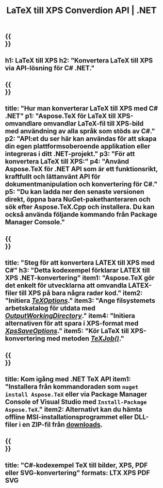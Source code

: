﻿---
translation: true
template: /_templates/_conversion-child-net.md
title: LaTeX till XPS Converdion API | .NET
description: LaTeX till XPS konverteringsfunktion. Integrera detta lokala .NET-bibliotek i ditt projekt eller använd plattformsoberoende applikationer för att konvertera LaTeX till XPS.
keywords: latex till xps api-nät, latex2xps integrera c#
url: /net/conversion/latex-to-xps/
family: tex
platformtag: net
feature: conversion
informat: LATEX
outformat: XPS
otherformats: BMP PNG JPEG TIFF SVG PDF
---

{{<section banner>}}
---
h1: LaTeX till XPS
h2: "Konvertera LaTeX till XPS via API-lösning för C# .NET."
---

{{<section overview>}}
---
title: "Hur man konverterar LaTeX till XPS med C# .NET"
p1: "Aspose.TeX för LaTeX till XPS-omvandlare omvandlar LaTeX-fil till XPS-bild med användning av alla språk som stöds av C#."
p2: "API:et du ser här kan användas för att skapa din egen plattformsoberoende applikation eller integreras i ditt .NET-projekt."
p3: "För att konvertera LaTeX till XPS:"
p4: "Använd Aspose.TeX för .NET API som är ett funktionsrikt, kraftfullt och lättanvänt API för dokumentmanipulation och konvertering för C#."
p5: "Du kan ladda ner den senaste versionen direkt, öppna bara NuGet-pakethanteraren och sök efter Aspose.TeX.Cpp och installera. Du kan också använda följande kommando från Package Manager Console."
---

{{<section feature1>}}
---
title: "Steg för att konvertera LATEX till XPS med C#"
h3: "Detta kodexempel förklarar LATEX till XPS .NET-konvertering"
item1: "Aspose.TeX gör det enkelt för utvecklarna att omvandla LATEX-filer till XPS på bara några rader kod."
item2: "Initiera [*TeXOptions*](https://reference.aspose.com/tex/net/aspose.tex/texoptions/)."
item3: "Ange filsystemets arbetskatalog för utdata med [*OutputWorkingDirectory*](https://reference.aspose.com/tex/net/aspose.tex/texoptions/outputworkingdirectory/)."
item4: "Initiera alternativen för att spara i XPS-format med [*XpsSaveOptions*](https://reference.aspose.com/tex/net/aspose.tex.presentation.image/xpssaveoptions/)."
item5: "Kör LaTeX till XPS-konvertering med metoden [*TeXJob()*](https://reference.aspose.com/tex/net/aspose.tex/texjob/)."
---

{{<section feature2>}}
---
title: Kom igång med .NET TeX API
item1: "Installera från kommandoraden som ```nuget install Aspose.TeX``` eller via Package Manager Console of Visual Studio med ```Install-Package Aspose.TeX```."
item2: Alternativt kan du hämta offline MSI-installationsprogrammet eller DLL-filer i en ZIP-fil från [downloads](https://downloads.aspose.com/tex/net).
---

{{<section widget>}}
---
title: "C#-kodexempel TeX till bilder, XPS, PDF eller SVG-konvertering"
formats: LTX XPS PDF SVG
---